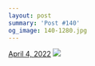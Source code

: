 ```yaml
---
layout: post
summary: 'Post #140'
og_image: 140-1280.jpg
---
```


<p>
  <time>
    <a href="/140">April 4, 2022</a>
  </time>
  <a href="/140">
    <img src="{{ site.assets_url }}/140-640.jpg" srcset="{{ site.assets_url }}/140-320.jpg 320w, {{ site.assets_url }}/140-640.jpg 640w, {{ site.assets_url }}/140-960.jpg 960w, {{ site.assets_url }}/140-1280.jpg 1280w" sizes="(min-width: 700px) 50vw, calc(100vw - 2rem)" />
  </a>
</p>
